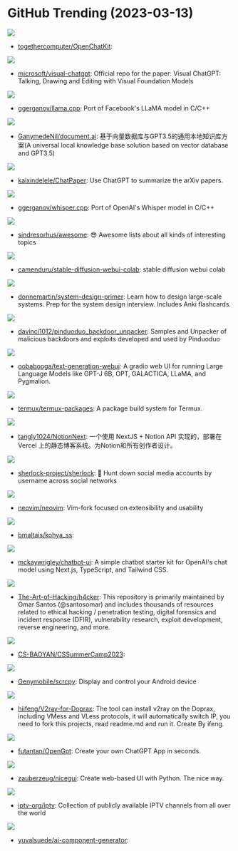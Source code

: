 # GitHub Trending (2023-03-13)

![](https://img.shields.io/badge/Python-New%201-green?style=flat-square&logo=appveyor)
- [togethercomputer/OpenChatKit](https://github.com/togethercomputer/OpenChatKit): 

![](https://img.shields.io/badge/Python-New%204-green?style=flat-square&logo=appveyor)
- [microsoft/visual-chatgpt](https://github.com/microsoft/visual-chatgpt): Official repo for the paper: Visual ChatGPT: Talking, Drawing and Editing with Visual Foundation Models

![](https://img.shields.io/badge/C-New%201-green?style=flat-square&logo=appveyor)
- [ggerganov/llama.cpp](https://github.com/ggerganov/llama.cpp): Port of Facebook's LLaMA model in C/C++

![](https://img.shields.io/badge/Python-New%20276-green?style=flat-square&logo=appveyor)
- [GanymedeNil/document.ai](https://github.com/GanymedeNil/document.ai): 基于向量数据库与GPT3.5的通用本地知识库方案(A universal local knowledge base solution based on vector database and GPT3.5)

![](https://img.shields.io/badge/Python-New%20329-green?style=flat-square&logo=appveyor)
- [kaixindelele/ChatPaper](https://github.com/kaixindelele/ChatPaper): Use ChatGPT to summarize the arXiv papers.

![](https://img.shields.io/badge/C-New%20502-green?style=flat-square&logo=appveyor)
- [ggerganov/whisper.cpp](https://github.com/ggerganov/whisper.cpp): Port of OpenAI's Whisper model in C/C++

![](https://img.shields.io/badge/none-New%20366-green?style=flat-square&logo=appveyor)
- [sindresorhus/awesome](https://github.com/sindresorhus/awesome): 😎 Awesome lists about all kinds of interesting topics

![](https://img.shields.io/badge/Jupyter%20Notebook-New%20242-green?style=flat-square&logo=appveyor)
- [camenduru/stable-diffusion-webui-colab](https://github.com/camenduru/stable-diffusion-webui-colab): stable diffusion webui colab

![](https://img.shields.io/badge/Python-New%2093-green?style=flat-square&logo=appveyor)
- [donnemartin/system-design-primer](https://github.com/donnemartin/system-design-primer): Learn how to design large-scale systems. Prep for the system design interview. Includes Anki flashcards.

![](https://img.shields.io/badge/Java-New%2073-green?style=flat-square&logo=appveyor)
- [davinci1012/pinduoduo_backdoor_unpacker](https://github.com/davinci1012/pinduoduo_backdoor_unpacker): Samples and Unpacker of malicious backdoors and exploits developed and used by Pinduoduo

![](https://img.shields.io/badge/Python-New%20188-green?style=flat-square&logo=appveyor)
- [oobabooga/text-generation-webui](https://github.com/oobabooga/text-generation-webui): A gradio web UI for running Large Language Models like GPT-J 6B, OPT, GALACTICA, LLaMA, and Pygmalion.

![](https://img.shields.io/badge/Shell-New%2010-green?style=flat-square&logo=appveyor)
- [termux/termux-packages](https://github.com/termux/termux-packages): A package build system for Termux.

![](https://img.shields.io/badge/JavaScript-New%2014-green?style=flat-square&logo=appveyor)
- [tangly1024/NotionNext](https://github.com/tangly1024/NotionNext): 一个使用 NextJS + Notion API 实现的，部署在 Vercel 上的静态博客系统。为Notion和所有创作者设计。

![](https://img.shields.io/badge/Python-New%2025-green?style=flat-square&logo=appveyor)
- [sherlock-project/sherlock](https://github.com/sherlock-project/sherlock): 🔎 Hunt down social media accounts by username across social networks

![](https://img.shields.io/badge/Vim%20Script-New%2057-green?style=flat-square&logo=appveyor)
- [neovim/neovim](https://github.com/neovim/neovim): Vim-fork focused on extensibility and usability

![](https://img.shields.io/badge/Python-New%2045-green?style=flat-square&logo=appveyor)
- [bmaltais/kohya_ss](https://github.com/bmaltais/kohya_ss): 

![](https://img.shields.io/badge/TypeScript-New%2054-green?style=flat-square&logo=appveyor)
- [mckaywrigley/chatbot-ui](https://github.com/mckaywrigley/chatbot-ui): A simple chatbot starter kit for OpenAI's chat model using Next.js, TypeScript, and Tailwind CSS.

![](https://img.shields.io/badge/Jupyter%20Notebook-New%2065-green?style=flat-square&logo=appveyor)
- [The-Art-of-Hacking/h4cker](https://github.com/The-Art-of-Hacking/h4cker): This repository is primarily maintained by Omar Santos (@santosomar) and includes thousands of resources related to ethical hacking / penetration testing, digital forensics and incident response (DFIR), vulnerability research, exploit development, reverse engineering, and more.

![](https://img.shields.io/badge/none-New%2025-green?style=flat-square&logo=appveyor)
- [CS-BAOYAN/CSSummerCamp2023](https://github.com/CS-BAOYAN/CSSummerCamp2023): 

![](https://img.shields.io/badge/C-New%20267-green?style=flat-square&logo=appveyor)
- [Genymobile/scrcpy](https://github.com/Genymobile/scrcpy): Display and control your Android device

![](https://img.shields.io/badge/Dockerfile-New%2079-green?style=flat-square&logo=appveyor)
- [hiifeng/V2ray-for-Doprax](https://github.com/hiifeng/V2ray-for-Doprax): The tool can install v2ray on the Doprax, including VMess and VLess protocols, it will automatically switch IP, you need to fork this projects, read readme.md and run it. Create By ifeng.

![](https://img.shields.io/badge/TypeScript-New%20214-green?style=flat-square&logo=appveyor)
- [futantan/OpenGpt](https://github.com/futantan/OpenGpt): Create your own ChatGPT App in seconds.

![](https://img.shields.io/badge/Python-New%2095-green?style=flat-square&logo=appveyor)
- [zauberzeug/nicegui](https://github.com/zauberzeug/nicegui): Create web-based UI with Python. The nice way.

![](https://img.shields.io/badge/JavaScript-New%2048-green?style=flat-square&logo=appveyor)
- [iptv-org/iptv](https://github.com/iptv-org/iptv): Collection of publicly available IPTV channels from all over the world

![](https://img.shields.io/badge/TypeScript-New%2058-green?style=flat-square&logo=appveyor)
- [yuvalsuede/ai-component-generator](https://github.com/yuvalsuede/ai-component-generator): 

